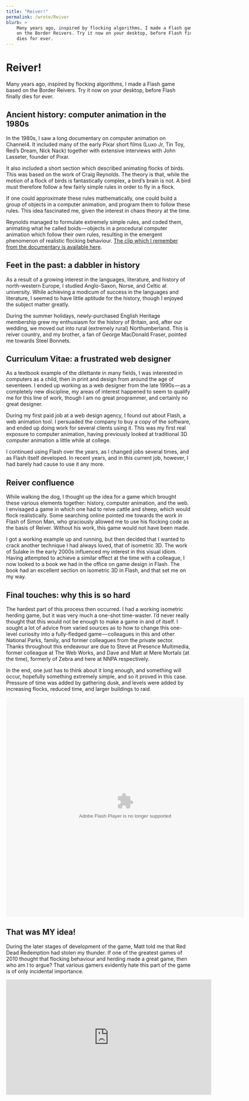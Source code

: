```yaml
---
title: "Reiver!"
permalink: /wrote/Reiver
blurb: >
    Many years ago, inspired by flocking algorithms, I made a Flash game based 
    on the Border Reivers. Try it now on your desktop, before Flash finally 
    dies for ever.
---
```

# Reiver!

Many years ago, inspired by flocking algorithms, I made a Flash game based on 
the Border Reivers. Try it now on your desktop, before Flash finally dies for 
ever.
    
    
## Ancient history: computer animation in the 1980s

In the 1980s, I saw a long documentary on computer animation on Channel4. It 
included many of the early Pixar short films (Luxo Jr, Tin Toy, Red’s Dream, 
Nick Nack) together with extensive interviews with John Lasseter, founder of 
Pixar.

It also included a short section which described animating flocks of birds. 
This was based on the work of Craig Reynolds. The theory is that, while the 
motion of a flock of birds is fantastically complex, a bird’s brain is not. A 
bird must therefore follow a few fairly simple rules in order to fly in a 
flock.

If one could approximate these rules mathematically, one could build a group 
of objects in a computer animation, and program them to follow these rules. 
This idea fascinated me, given the interest in chaos theory at the time.

Reynolds managed to formulate extremely simple rules, and coded them, 
animating what he called boids — objects in a procedural computer animation 
which follow their own rules, resulting in the emergent phenomenon of 
realistic flocking behaviour. [The clip which I remember from the documentary 
is available 
here](http://www.siggraph.org/education/materials/HyperGraph/animation/art_life/video/3cr.mov).


## Feet in the past: a dabbler in history

As a result of a growing interest in the languages, literature, and history of 
north-western Europe, I studied Anglo-Saxon, Norse, and Celtic at university. 
While achieving a modicum of success in the languages and literature, I 
seemed to have little aptitude for the history, though I enjoyed the subject 
matter greatly.

During the summer holidays, newly-purchased English Heritage membership grew 
my enthusiasm for the history of Britain, and, after our wedding, we moved out 
into rural (extremely rural) Northumberland. This is reiver country, and my 
brother, a fan of George MacDonald Fraser, pointed me towards Steel Bonnets.


## Curriculum Vitae: a frustrated web designer

As a textbook example of the dilettante in many fields, I was interested in 
computers as a child, then in print and design from around the age of 
seventeen. I ended up working as a web designer from the late 1990s — as a 
completely new discipline, my areas of interest happened to seem to qualify me 
for this line of work, though I am no great programmer, and certainly no great 
designer.

During my first paid job at a web design agency, I found out about Flash, a 
web animation tool. I persuaded the company to buy a copy of the software, and 
ended up doing work for several clients using it. This was my first real 
exposure to computer animation, having previously looked at traditional 3D 
computer animation a little while at college.

I continued using Flash over the years, as I changed jobs several times, and 
as Flash itself developed. In recent years, and in this current job, however, 
I had barely had cause to use it any more.


## Reiver confluence

While walking the dog, I thought up the idea for a game which brought these 
various elements together: history, computer animation, and the web. I 
envisaged a game in which one had to reive cattle and sheep, which would flock 
realistically. Some searching online pointed me towards the work in Flash of 
Simon Man, who graciously allowed me to use his flocking code as the basis of 
Reiver. Without his work, this game would not have been made.

I got a working example up and running, but then decided that I wanted to 
crack another technique I had always loved, that of isometric 3D. The work of 
Sulake in the early 2000s influenced my interest in this visual idiom. Having 
attempted to achieve a similar effect at the time with a colleague, I now 
looked to a book we had in the office on game design in Flash. The book had an 
excellent section on isometric 3D in Flash, and that set me on my way.


## Final touches: why this is so hard

The hardest part of this process then occurred. I had a working isometric 
herding game, but it was very much a one-shot time-waster. I’d never really 
thought that this would not be enough to make a game in and of itself. I 
sought a lot of advice from varied sources as to how to change this one-level 
curiosity into a fully-fledged game — colleagues in this and other National 
Parks, family, and former colleagues from the private sector. Thanks 
throughout this endeavour are due to Steve at Presence Multimedia, former 
colleague at The Web Works, and Dave and Matt at Mere Mortals (at the time), 
formerly of Zebra and here at NNPA respectively.

In the end, one just has to think about it long enough, and something will 
occur, hopefully something extremely simple, and so it proved in this case. 
Pressure of time was added by gathering dusk, and levels were added by 
increasing flocks, reduced time, and larger buildings to raid.

<object classid="clsid:d27cdb6e-ae6d-11cf-96b8-444553540000" codebase="http://fpdownload.macromedia.com/pub/shockwave/cabs/flash/swflash.cab#version=8,0,0,0" width="650" height="600" id="reiver" align="middle">
    <param name="allowScriptAccess" value="sameDomain" />
    <param name="movie" value="/assets/swf/Reiver.swf" />
    <param name="quality" value="high" />
    <param name="bgcolor" value="#666666" />
    <embed src="/assets/swf/Reiver.swf" quality="high" bgcolor="#666666" 
        width="650" height="600" name="reiverIso" align="middle" 
        allowScriptAccess="sameDomain" type="application/x-shockwave-flash" 
        pluginspage="http://www.macromedia.com/go/getflashplayer" />
</object>


## That was MY idea!

During the later stages of development of the game, Matt told me that Red Dead 
Redemption had stolen my thunder. If one of the greatest games of 2010 thought 
that flocking behaviour and herding made a great game, then who am I to argue? 
That various gamers evidently hate this part of the game is of only incidental importance.

<iframe width="560" height="315" src="https://www.youtube-nocookie.com/embed/kfwVc2uVygg" frameborder="0" allow="accelerometer; autoplay; encrypted-media; gyroscope; picture-in-picture" allowfullscreen></iframe>
